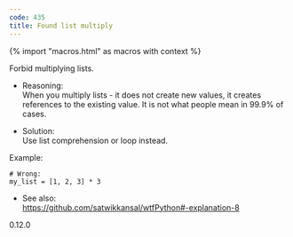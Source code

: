 ```yaml
---
code: 435
title: Found list multiply
---
```


{% import "macros.html" as macros with context %}

Forbid multiplying lists.

  - Reasoning:  
    When you multiply lists - it does not create new values, it creates
    references to the existing value. It is not what people mean in
    99.9% of cases.

  - Solution:  
    Use list comprehension or loop instead.

Example:

    # Wrong:
    my_list = [1, 2, 3] * 3

  - See also:  
    <https://github.com/satwikkansal/wtfPython#-explanation-8>

<div class="versionadded">

0.12.0

</div>
